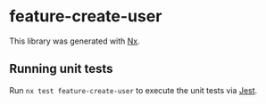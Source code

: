 # feature-create-user

This library was generated with [Nx](https://nx.dev).

## Running unit tests

Run `nx test feature-create-user` to execute the unit tests via [Jest](https://jestjs.io).
